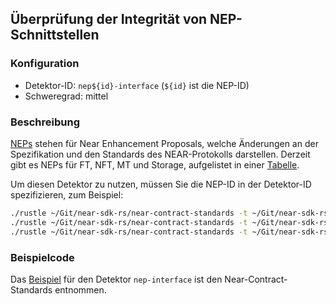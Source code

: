 
## Überprüfung der Integrität von NEP-Schnittstellen

### Konfiguration

* Detektor-ID: `nep${id}-interface` (`${id}` ist die NEP-ID)
* Schweregrad: mittel

### Beschreibung

[NEPs](https://github.com/near/NEPs) stehen für Near Enhancement Proposals, welche Änderungen an der Spezifikation und den Standards des NEAR-Protokolls darstellen. Derzeit gibt es NEPs für FT, NFT, MT und Storage, aufgelistet in einer [Tabelle](https://github.com/near/NEPs#neps).

Um diesen Detektor zu nutzen, müssen Sie die NEP-ID in der Detektor-ID spezifizieren, zum Beispiel:

```bash
./rustle ~/Git/near-sdk-rs/near-contract-standards -t ~/Git/near-sdk-rs -d nep141-interface  # Fungible Token Standard
./rustle ~/Git/near-sdk-rs/near-contract-standards -t ~/Git/near-sdk-rs -d nep145-interface  # Storage Management
./rustle ~/Git/near-sdk-rs/near-contract-standards -t ~/Git/near-sdk-rs -d nep171-interface  # Non-Fungible Token Standard
```

### Beispielcode

Das [Beispiel](/examples/nep-interface/) für den Detektor `nep-interface` ist den Near-Contract-Standards entnommen.
